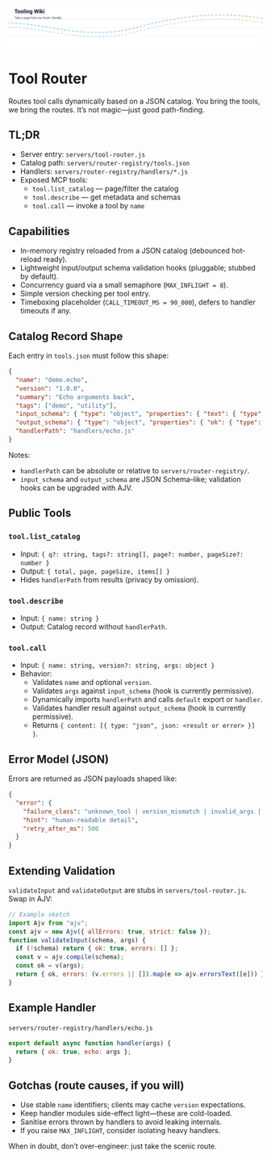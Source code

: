 <p align="center">
  <img src="../../assets/headers/animated-header-2.svg" alt="Tooling Wiki" />
</p>

# Tool Router

Routes tool calls dynamically based on a JSON catalog. You bring the tools, we bring the routes. It’s not magic—just good path-finding.

## TL;DR

- Server entry: `servers/tool-router.js`
- Catalog path: `servers/router-registry/tools.json`
- Handlers: `servers/router-registry/handlers/*.js`
- Exposed MCP tools:
  - `tool.list_catalog` — page/filter the catalog
  - `tool.describe` — get metadata and schemas
  - `tool.call` — invoke a tool by `name`

## Capabilities

- In-memory registry reloaded from a JSON catalog (debounced hot-reload ready).
- Lightweight input/output schema validation hooks (pluggable; stubbed by default).
- Concurrency guard via a small semaphore (`MAX_INFLIGHT = 8`).
- Simple version checking per tool entry.
- Timeboxing placeholder (`CALL_TIMEOUT_MS = 90_000`), defers to handler timeouts if any.

## Catalog Record Shape

Each entry in `tools.json` must follow this shape:

```json
{
  "name": "demo.echo",
  "version": "1.0.0",
  "summary": "Echo arguments back",
  "tags": ["demo", "utility"],
  "input_schema": { "type": "object", "properties": { "text": { "type": "string" } }, "required": ["text"] },
  "output_schema": { "type": "object", "properties": { "ok": { "type": "boolean" }, "echo": { "type": "object" } }, "required": ["ok", "echo"] },
  "handlerPath": "handlers/echo.js"
}
```

Notes:

- `handlerPath` can be absolute or relative to `servers/router-registry/`.
- `input_schema` and `output_schema` are JSON Schema–like; validation hooks can be upgraded with AJV.

## Public Tools

### `tool.list_catalog`

- Input: `{ q?: string, tags?: string[], page?: number, pageSize?: number }`
- Output: `{ total, page, pageSize, items[] }`
- Hides `handlerPath` from results (privacy by omission).

### `tool.describe`

- Input: `{ name: string }`
- Output: Catalog record without `handlerPath`.

### `tool.call`

- Input: `{ name: string, version?: string, args: object }`
- Behavior:
  - Validates `name` and optional `version`.
  - Validates `args` against `input_schema` (hook is currently permissive).
  - Dynamically imports `handlerPath` and calls `default` export or `handler`.
  - Validates handler result against `output_schema` (hook is currently permissive).
  - Returns `{ content: [{ type: "json", json: <result or error> }] }`.

## Error Model (JSON)

Errors are returned as JSON payloads shaped like:

```json
{
  "error": {
    "failure_class": "unknown_tool | version_mismatch | invalid_args | handler_error | invalid_output | overloaded",
    "hint": "human-readable detail",
    "retry_after_ms": 500
  }
}
```

## Extending Validation

`validateInput` and `validateOutput` are stubs in `servers/tool-router.js`. Swap in AJV:

```js
// Example sketch
import Ajv from "ajv";
const ajv = new Ajv({ allErrors: true, strict: false });
function validateInput(schema, args) {
  if (!schema) return { ok: true, errors: [] };
  const v = ajv.compile(schema);
  const ok = v(args);
  return { ok, errors: (v.errors || []).map(e => ajv.errorsText([e])) };
}
```

## Example Handler

`servers/router-registry/handlers/echo.js`

```js
export default async function handler(args) {
  return { ok: true, echo: args };
}
```

## Gotchas (route causes, if you will)

- Use stable `name` identifiers; clients may cache `version` expectations.
- Keep handler modules side-effect light—these are cold-loaded.
- Sanitise errors thrown by handlers to avoid leaking internals.
- If you raise `MAX_INFLIGHT`, consider isolating heavy handlers.

When in doubt, don’t over-engineer: just take the scenic route.

